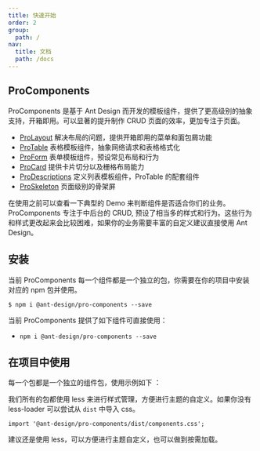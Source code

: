 ```yaml
---
title: 快速开始
order: 2
group:
  path: /
nav:
  title: 文档
  path: /docs
---
```


## ProComponents

ProComponents 是基于 Ant Design 而开发的模板组件，提供了更高级别的抽象支持，开箱即用。可以显著的提升制作 CRUD 页面的效率，更加专注于页面。

- [ProLayout](/components/layout) 解决布局的问题，提供开箱即用的菜单和面包屑功能
- [ProTable](/components/table) 表格模板组件，抽象网络请求和表格格式化
- [ProForm](/components/form) 表单模板组件，预设常见布局和行为
- [ProCard](/components/card) 提供卡片切分以及栅格布局能力
- [ProDescriptions](/components/descriptions) 定义列表模板组件，ProTable 的配套组件
- [ProSkeleton](/components/skeleton) 页面级别的骨架屏

在使用之前可以查看一下典型的 Demo 来判断组件是否适合你们的业务。ProComponents 专注于中后台的 CRUD, 预设了相当多的样式和行为。这些行为和样式更改起来会比较困难，如果你的业务需要丰富的自定义建议直接使用 Ant Design。

## 安装

当前 ProComponents 每一个组件都是一个独立的包，你需要在你的项目中安装对应的 npm 包并使用。

```shell
$ npm i @ant-design/pro-components --save
```

当前 ProComponents 提供了如下组件可直接使用：

- `npm i @ant-design/pro-components --save`

## 在项目中使用

每一个包都是一个独立的组件包，使用示例如下 ：

<!-- ```tsx
// import { ProForm, ProFormText } from '@ant-design/pro-components';

// export default () => {
//   return (
//     <div>213123</div>
//   );
// };
``` -->

我们所有的包都使用 less 来进行样式管理，方便进行主题的自定义。如果你没有 less-loader 可以尝试从 `dist` 中导入 css。

```tsx | pure
import '@ant-design/pro-components/dist/components.css';
```

建议还是使用 less，可以方便进行主题自定义，也可以做到按需加载。
